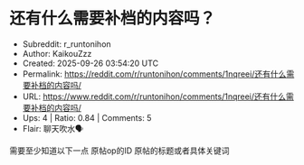 # 还有什么需要补档的内容吗？

- Subreddit: r_runtonihon
- Author: KaikouZzz
- Created: 2025-09-26 03:54:20 UTC
- Permalink: https://reddit.com/r/runtonihon/comments/1nqreei/还有什么需要补档的内容吗/
- URL: https://www.reddit.com/r/runtonihon/comments/1nqreei/还有什么需要补档的内容吗/
- Ups: 4 | Ratio: 0.84 | Comments: 5
- Flair: 聊天吹水🗣️


需要至少知道以下一点 原帖op的ID 原帖的标题或者具体关键词

